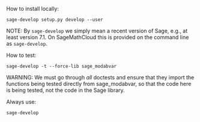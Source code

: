 How to install locally:

    sage-develop setup.py develop --user
    
NOTE: By `sage-develop` we simply mean a recent version of Sage, e.g., at least version 7.1.  On SageMathCloud this is provided on the command line as `sage-develop`.

How to test:

    sage-develop -t --force-lib sage_modabvar

WARNING: We must go through *all* doctests and ensure that they import the
functions being tested directly from sage_modabvar, so that the code here
is being tested, not the code in the Sage library.


Always use:

    sage-develop 


